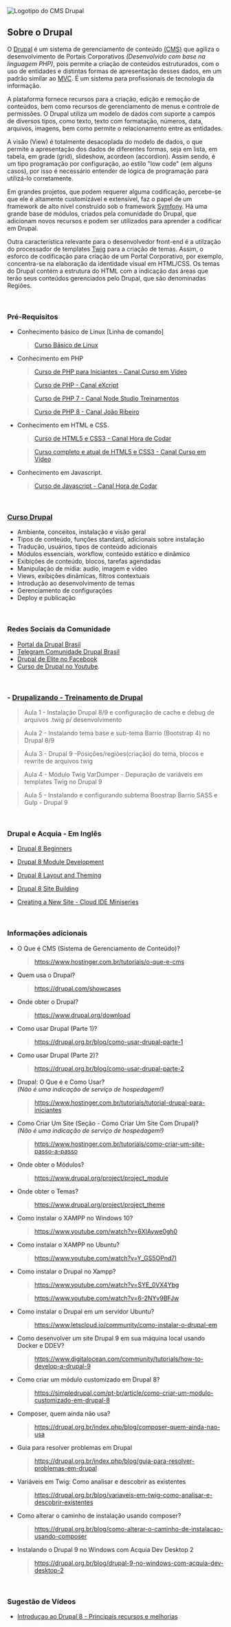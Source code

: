 <img src="https://www.drupal.org/files/Wordmark_blue_RGB.png" alt="Logotipo do CMS Drupal" />

## Sobre o Drupal
<p>O <a href="https://www.drupal.org/">Drupal</a> é um sistema de gerenciamento de conteúdo <a href="https://pt.wikipedia.org/wiki/Sistema_de_gerenciamento_de_conte%C3%BAdo">(CMS)</a> que agiliza o desenvolvimento de Portais Corporativos <em>(Desenvolvido com base na linguagem PHP)</em>, pois permite a criação de conteúdos estruturados, com o uso de entidades e distintas formas de apresentação desses dados, em um padrão similar ao <a href="https://pt.wikipedia.org/wiki/MVC">MVC</a>. É um sistema para profissionais de tecnologia da informação.</p>

<p>A plataforma fornece recursos para a criação, edição e remoção de conteúdos, bem como recursos de gerenciamento de menus e controle de permissões. O Drupal utiliza um modelo de dados com suporte a campos de diversos tipos, como texto, texto com formatação, números, data, arquivos, imagens, bem como permite o relacionamento entre as entidades.</p>

<p>A visão (View) é totalmente desacoplada do modelo de dados, o que permite a apresentação dos dados de diferentes formas, seja em lista, em tabela, em grade (grid), slideshow, acordeon (accordion). Assim sendo, é um tipo programação por configuração, ao estilo "low code" (em alguns casos), por isso é necessário entender de lógica de programação para utilizá-lo corretamente.</p>

<p>Em grandes projetos, que podem requerer alguma codificação, percebe-se que ele é altamente customizável e extensível, faz o papel de um framework de alto nível construído sob o framework <a href="https://symfony.com/">Symfony</a>. Há uma grande base de módulos, criados pela comunidade do Drupal, que adicionam novos recursos e podem ser utilizados para aprender a codificar em Drupal.</p>

<p>Outra característica relevante para o desenvolvedor front-end é a utilzação do processador de templates <a href="https://twig.symfony.com">Twig</a> para a criação de temas. Assim, o esforco de codificação para criação de um Portal Corporativo, por exemplo, concentra-se na elaboração da identidade visual em HTML/CSS. Os temas do Drupal contém a estrutura do HTML com a indicação das áreas que terão seus conteúdos gerenciados pelo Drupal, que são denominadas Regiões.</p>

<br>

### Pré-Requisitos
- Conhecimento básico de Linux [Linha de comando]
    > <a href="https://www.youtube.com/watch?v=aW4Owxgcvq4&list=PLnDvRpP8BnezDTtL8lm6C-UOJZn-xzALH">Curso Básico de Linux</a>
- Conhecimento em PHP
    > <a href="https://www.youtube.com/playlist?list=PLHz_AreHm4dm4beCCCmW4xwpmLf6EHY9k">Curso de PHP para Iniciantes - Canal Curso em Vídeo</a>

    > <a href="https://www.youtube.com/watch?v=R_yRrYUHai0&list=PLesCEcYj003TrV2MvUOnmVtMdgIp0C4Pd">Curso de PHP - Canal eXcript</a>

    > <a href="https://www.youtube.com/watch?v=XwpsxPmQN2E&list=PLwXQLZ3FdTVEITn849NlfI9BGY-hk1wkq">Curso de PHP 7 - Canal Node Studio Treinamentos</a>
    
    > <a href="https://www.youtube.com/watch?v=jVUeF7cZdFE&list=PLXik_5Br-zO9wODVI0j58VuZXkITMf7gZ">Curso de PHP 8 - Canal João Ribeiro</a> 
- Conhecimento em HTML e CSS.
    > <a href="https://www.youtube.com/watch?v=3a9Qd026DOI&list=PLnDvRpP8Bnez2LJGshXKtid2f-aUkFOqM">Curso de HTML5 e CSS3 - Canal Hora de Codar</a>

    > <a href="https://www.youtube.com/watch?v=Ejkb_YpuHWs&list=PLHz_AreHm4dkZ9-atkcmcBaMZdmLHft8n">Curso completo e atual de HTML5 e CSS3 - Canal Curso em Vídeo</a>
- Conhecimento em Javascript.
    > <a href="https://www.youtube.com/watch?v=TkD0QMyBa28&list=PLnDvRpP8BneysKU8KivhnrVaKpILD3gZ6">Curso de Javascript - Canal Hora de Codar</a>

<br>

### <a href="https://drupal.org.br/curso-drupal-9-gratis">Curso Drupal</a>

- Ambiente, conceitos, instalação e visão geral
- Tipos de conteúdo, funções standard, adicionais sobre instalação
- Tradução, usuários, tipos de conteúdo adicionais
- Módulos essenciais, workflow, conteúdo estático e dinâmico
- Exibições de conteúdo, blocos, tarefas agendadas
- Manipulação de mídia: audio, imagem e video
- Views, exibições dinâmicas, filtros contextuais
- Introdução ao desenvolvimento de temas
- Gerenciamento de configurações
- Deploy e publicação

<br>

### Redes Sociais da Comunidade
- <a href="https://drupal.org.br/">Portal da Drupal Brasil</a>
- <a href="https://t.me/drupalbrasil">Telegram Comunidade Drupal Brasil</a>
- <a href="https://www.facebook.com/drupaldeelite">Drupal de Elite no Facebook</a>
- <a href="https://www.youtube.com/channel/UCx2JkUUpdB9lqsCAofl2TZg">Curso de Drupal no Youtube</a>.

<br>

### - <a href="https://www.youtube.com/channel/UCVlA9lFTnAB7nyIu5tIWR2A">Drupalizando - Treinamento de Drupal</a>

 > Aula 1 - Instalação Drupal 8/9 e configuração de cache e debug de arquivos .twig p/ desenvolvimento

 > Aula 2 - Instalando tema base e sub-tema Barrio (Bootstrap 4) no Drupal 8/9

 > Aula 3 - Drupal 9 -Posições/regiões(criação) do tema, blocos e rewrite de arquivos twig

 > Aula 4 - Módulo Twig VarDumper - Depuração de variáveis em templates Twig no Drupal 9

 > Aula 5 - Instalando e configurando subtema Boostrap Barrio SASS e Gulp - Drupal 9

<br>

### Drupal e Acquia - Em Inglês
- <a href="https://www.youtube.com/watch?v=6e8QyfvQMmU&list=PLpVC00PAQQxHzlDeQvCNDKkyKRV1G3_vT">Drupal 8 Beginners</a>
- <a href="https://www.youtube.com/watch?v=gs3eQXbxcJk&list=PLpVC00PAQQxHi-llE9Z8-Q747NYWpsq6t">Drupal 8 Module Development</a>

- <a href="https://www.youtube.com/watch?v=_3Kc_11hfrM&list=PLpVC00PAQQxG0sW9YOueVgouRp4aj1bng">Drupal 8 Layout and Theming</a>

- <a href="https://www.youtube.com/watch?v=bTuzdAz_qtE&list=PLpVC00PAQQxGwyvUD_tYcBbLJqRC1CZ6U">Drupal 8 Site Building</a>

- <a href="https://www.youtube.com/watch?v=PDkOCUwHSAE">Creating a New Site - Cloud IDE Miniseries</a>

<br>

### Informações adicionais
- O Que é CMS (Sistema de Gerenciamento de Conteúdo)?
    > https://www.hostinger.com.br/tutoriais/o-que-e-cms
    
- Quem usa o Drupal?
    > https://drupal.com/showcases

- Onde obter o Drupal?
    > https://www.drupal.org/download

- Como usar Drupal (Parte 1)?
    > https://drupal.org.br/blog/como-usar-drupal-parte-1

- Como usar Drupal (Parte 2)?
    > https://drupal.org.br/blog/como-usar-drupal-parte-2

- Drupal: O Que é e Como Usar?<br>
<em>(Não é uma indicação de serviço de hospedagem!)</em>
    > https://www.hostinger.com.br/tutoriais/tutorial-drupal-para-iniciantes

- Como Criar Um Site (Seção - Como Criar Um Site Com Drupal)?<br>
<em>(Não é uma indicação de serviço de hospedagem!)</em>
    > https://www.hostinger.com.br/tutoriais/como-criar-um-site-passo-a-passo

- Onde obter o Módulos?
    > https://www.drupal.org/project/project_module

- Onde obter o Temas?
    > https://www.drupal.org/project/project_theme

- Como instalar o XAMPP no Windows 10?
    > https://www.youtube.com/watch?v=6XlAywe0gh0

- Como instalar o XAMPP no Ubuntu?
    > https://www.youtube.com/watch?v=Y_GS5OPnd7I

- Como instalar o Drupal no Xampp?
    > https://www.youtube.com/watch?v=SYE_0VX4Ybg

    > https://www.youtube.com/watch?v=6-2NYv9BFJw

- Como instalar o Drupal em um servidor Ubuntu?
    > https://www.letscloud.io/community/como-instalar-o-drupal-em

- Como desenvolver um site Drupal 9 em sua máquina local usando Docker e DDEV?
    > <a href="https://www.digitalocean.com/community/tutorials/how-to-develop-a-drupal-9-website-on-your-local-machine-using-docker-and-ddev-pt">https://www.digitalocean.com/community/tutorials/how-to-develop-a-drupal-9</a>

- Como criar um módulo customizado em Drupal 8?
    > https://simpledrupal.com/pt-br/article/como-criar-um-modulo-customizado-em-drupal-8

- Composer, quem ainda não usa?
    > https://drupal.org.br/index.php/blog/composer-quem-ainda-nao-usa

- Guia para resolver problemas em Drupal
    > https://drupal.org.br/index.php/blog/guia-para-resolver-problemas-em-drupal

- Variáveis em Twig: Como analisar e descobrir as existentes
    > https://drupal.org.br/blog/variaveis-em-twig-como-analisar-e-descobrir-existentes

- Como alterar o caminho de instalação usando composer?
    > https://drupal.org.br/blog/como-alterar-o-caminho-de-instalacao-usando-composer

- Instalando o Drupal 9 no Windows com Acquia Dev Desktop 2
    > https://drupal.org.br/blog/drupal-9-no-windows-com-acquia-dev-desktop-2

<br>

### Sugestão de Vídeos
- <a href="https://www.youtube.com/watch?v=Y_FNdB7UDTw">Introduçao ao Drupal 8 - Principais recursos e melhorias</a>
